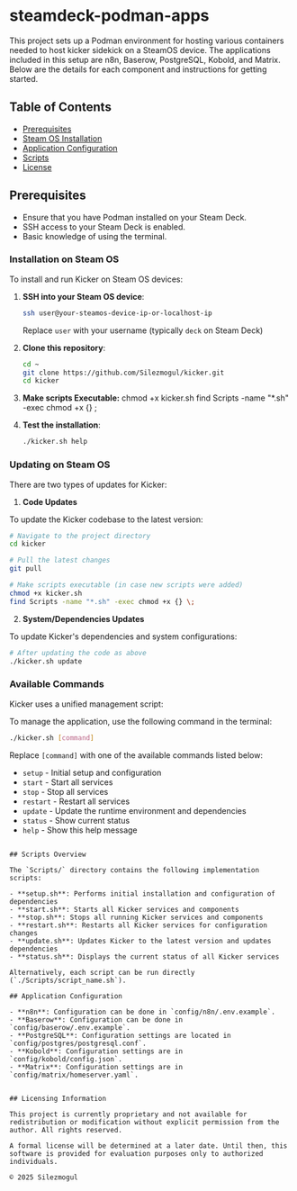 # steamdeck-podman-apps

This project sets up a Podman environment for hosting various containers needed to host kicker sidekick on a SteamOS device. The applications included in this setup are n8n, Baserow, PostgreSQL, Kobold, and Matrix. Below are the details for each component and instructions for getting started.

## Table of Contents

- [Prerequisites](#prerequisites)
- [Steam OS Installation](#setup-instructions)
- [Application Configuration](#application-configuration)
- [Scripts](#scripts)
- [License](#license)

## Prerequisites

- Ensure that you have Podman installed on your Steam Deck.
- SSH access to your Steam Deck is enabled.
- Basic knowledge of using the terminal.

### Installation on Steam OS

To install and run Kicker on Steam OS devices:

1. **SSH into your Steam OS device**:
   ```bash
   ssh user@your-steamos-device-ip-or-localhost-ip
   ```
   Replace `user` with your username (typically `deck` on Steam Deck)

2. **Clone this repository**:
   ```bash
   cd ~
   git clone https://github.com/Silezmogul/kicker.git
   cd kicker
   ```

3. **Make scripts Executable:**
chmod +x kicker.sh
find Scripts -name "*.sh" -exec chmod +x {} \;

4. **Test the installation**:
   ```bash
   ./kicker.sh help
   ```

### Updating on Steam OS

There are two types of updates for Kicker:

1. **Code Updates**

To update the Kicker codebase to the latest version:

```bash
# Navigate to the project directory
cd kicker

# Pull the latest changes
git pull

# Make scripts executable (in case new scripts were added)
chmod +x kicker.sh
find Scripts -name "*.sh" -exec chmod +x {} \;
```

2. **System/Dependencies Updates**

To update Kicker's dependencies and system configurations:

```Bash
# After updating the code as above
./kicker.sh update
```

### Available Commands

Kicker uses a unified management script:

To manage the application, use the following command in the terminal:

```bash
./kicker.sh [command]
```

Replace `[command]` with one of the available commands listed below:
- `setup` - Initial setup and configuration
- `start` - Start all services
- `stop` - Stop all services
- `restart` - Restart all services
- `update` - Update the runtime environment and dependencies
- `status` - Show current status
- `help` - Show this help message
```

## Scripts Overview

The `Scripts/` directory contains the following implementation scripts:

- **setup.sh**: Performs initial installation and configuration of dependencies
- **start.sh**: Starts all Kicker services and components
- **stop.sh**: Stops all running Kicker services and components
- **restart.sh**: Restarts all Kicker services for configuration changes
- **update.sh**: Updates Kicker to the latest version and updates dependencies
- **status.sh**: Displays the current status of all Kicker services

Alternatively, each script can be run directly (`./Scripts/script_name.sh`).

## Application Configuration

- **n8n**: Configuration can be done in `config/n8n/.env.example`.
- **Baserow**: Configuration can be done in `config/baserow/.env.example`.
- **PostgreSQL**: Configuration settings are located in `config/postgres/postgresql.conf`.
- **Kobold**: Configuration settings are in `config/kobold/config.json`.
- **Matrix**: Configuration settings are in `config/matrix/homeserver.yaml`.


## Licensing Information

This project is currently proprietary and not available for redistribution or modification without explicit permission from the author. All rights reserved.

A formal license will be determined at a later date. Until then, this software is provided for evaluation purposes only to authorized individuals.

© 2025 Silezmogul

